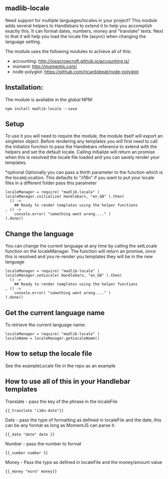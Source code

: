 ## madlib-locale
Need support for multiple languages/locales in your project? This module adds several helpers to Handlebars to extend it to help you accomplish exactly this. It can format dates, numbers, money and "translate" texts.  Next to that it will help you load the locale file (async) when changing the language setting.

The module uses the following modules to achieve all of this:
- accounting: http://josscrowcroft.github.io/accounting.js/
- moment: http://momentjs.com/
- node-polyglot: https://github.com/ricardobeat/node-polyglot

## Installation:
The module is available in the global NPM:

```shell
npm install madlib-locale --save
```

## Setup

To use it you will need to require the module, the module itself will export an singleton object.  Before rendering any templates you will first need to call the initialize function to pass the Handlebars reference to extend with the helpers and set the default locale.  Calling initialize will return an promise when this is resolved the locale file loaded and you can savely render your templates.

*optional
Optionally you can pass a thirth parameter to the function which is the localeLocation.  This defaults to "/i18n" if you want to put your locale files in a different folder pass this parameter

```shell
localeManager = require( "madlib-locale" )
localeManager.initialize( Handlebars, "en_GB" ).then(
  () ->
    ## Ready to render templates using the helper functions
, () ->
    console.error( "something went wrong...." )
).done()

```

## Change the language

You can change the current language at any time by calling the setLocale function on the localeManager.  The function will return an promise, once this is resolved and you re-render you templates they will be in the new language

```shell
localeManager = require( "madlib-locale" )
localeManager.setLocale( Handlebars, "en_GB" ).then(
  () ->
    ## Ready to render templates using the helper functions
, () ->
    console.error( "something went wrong...." )
).done()

```

## Get the current language name

To retrieve the current language name:

```shell
localeManager = require( "madlib-locale" )
localeName = localeManager.getLocaleName()
```

## How to setup the locale file

See the exampleLocale file in the repo as an example

## How to use all of this in your Handlebar templates
Translate - pass the key of the phrase in the localeFile
```shell
{{_translate "i18n-date"}}
```

Date - pass the type of formatting as defined in localeFile and the date, this can be any format as long as MomentJS can parse it.
```shell
{{_date "date" date }}
```

Number - pass the number to format
```shell
{{_number number }}
```

Money - Pass the type as defined in localeFile and the money/amount value
```shell
{{_money "euro" money}}
```

